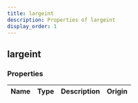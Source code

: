 ```yaml
---
title: largeint
description: Properties of largeint
display_order: 1
---
```


## largeint

### Properties

| Name | Type | Description | Origin |
|------|------|-------------|--------|

